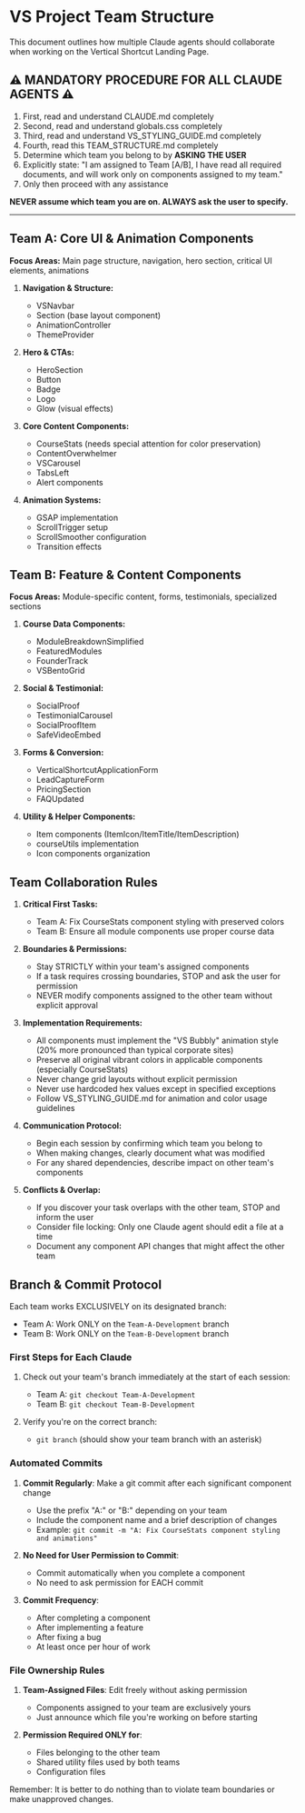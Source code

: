 # VS Project Team Structure

This document outlines how multiple Claude agents should collaborate when working on the Vertical Shortcut Landing Page.

## ⚠️ MANDATORY PROCEDURE FOR ALL CLAUDE AGENTS ⚠️

1. First, read and understand CLAUDE.md completely
2. Second, read and understand globals.css completely
3. Third, read and understand VS_STYLING_GUIDE.md completely
4. Fourth, read this TEAM_STRUCTURE.md completely
5. Determine which team you belong to by **ASKING THE USER**
6. Explicitly state: "I am assigned to Team [A/B], I have read all required documents, and will work only on components assigned to my team."
7. Only then proceed with any assistance

**NEVER assume which team you are on. ALWAYS ask the user to specify.**

---

## Team A: Core UI & Animation Components

**Focus Areas:** Main page structure, navigation, hero section, critical UI elements, animations

1. **Navigation & Structure:**
   - VSNavbar
   - Section (base layout component)
   - AnimationController
   - ThemeProvider

2. **Hero & CTAs:**
   - HeroSection
   - Button
   - Badge
   - Logo
   - Glow (visual effects)

3. **Core Content Components:**
   - CourseStats (needs special attention for color preservation)
   - ContentOverwhelmer
   - VSCarousel
   - TabsLeft
   - Alert components

4. **Animation Systems:**
   - GSAP implementation
   - ScrollTrigger setup
   - ScrollSmoother configuration
   - Transition effects

## Team B: Feature & Content Components

**Focus Areas:** Module-specific content, forms, testimonials, specialized sections

1. **Course Data Components:**
   - ModuleBreakdownSimplified
   - FeaturedModules
   - FounderTrack
   - VSBentoGrid

2. **Social & Testimonial:**
   - SocialProof
   - TestimonialCarousel
   - SocialProofItem
   - SafeVideoEmbed

3. **Forms & Conversion:**
   - VerticalShortcutApplicationForm
   - LeadCaptureForm
   - PricingSection
   - FAQUpdated

4. **Utility & Helper Components:**
   - Item components (ItemIcon/ItemTitle/ItemDescription)
   - courseUtils implementation
   - Icon components organization

## Team Collaboration Rules

1. **Critical First Tasks:**
   - Team A: Fix CourseStats component styling with preserved colors
   - Team B: Ensure all module components use proper course data

2. **Boundaries & Permissions:**
   - Stay STRICTLY within your team's assigned components
   - If a task requires crossing boundaries, STOP and ask the user for permission
   - NEVER modify components assigned to the other team without explicit approval

3. **Implementation Requirements:**
   - All components must implement the "VS Bubbly" animation style (20% more pronounced than typical corporate sites)
   - Preserve all original vibrant colors in applicable components (especially CourseStats)
   - Never change grid layouts without explicit permission
   - Never use hardcoded hex values except in specified exceptions
   - Follow VS_STYLING_GUIDE.md for animation and color usage guidelines

4. **Communication Protocol:**
   - Begin each session by confirming which team you belong to
   - When making changes, clearly document what was modified
   - For any shared dependencies, describe impact on other team's components

5. **Conflicts & Overlap:**
   - If you discover your task overlaps with the other team, STOP and inform the user
   - Consider file locking: Only one Claude agent should edit a file at a time
   - Document any component API changes that might affect the other team

## Branch & Commit Protocol

Each team works EXCLUSIVELY on its designated branch:
- Team A: Work ONLY on the `Team-A-Development` branch
- Team B: Work ONLY on the `Team-B-Development` branch

### First Steps for Each Claude

1. Check out your team's branch immediately at the start of each session:
   - Team A: `git checkout Team-A-Development`
   - Team B: `git checkout Team-B-Development`

2. Verify you're on the correct branch:
   - `git branch` (should show your team branch with an asterisk)

### Automated Commits

1. **Commit Regularly**: Make a git commit after each significant component change
   - Use the prefix "A:" or "B:" depending on your team 
   - Include the component name and a brief description of changes
   - Example: `git commit -m "A: Fix CourseStats component styling and animations"`

2. **No Need for User Permission to Commit**:
   - Commit automatically when you complete a component
   - No need to ask permission for EACH commit

3. **Commit Frequency**:
   - After completing a component
   - After implementing a feature
   - After fixing a bug
   - At least once per hour of work

### File Ownership Rules

1. **Team-Assigned Files**: Edit freely without asking permission
   - Components assigned to your team are exclusively yours
   - Just announce which file you're working on before starting

2. **Permission Required ONLY for**:
   - Files belonging to the other team
   - Shared utility files used by both teams
   - Configuration files

Remember: It is better to do nothing than to violate team boundaries or make unapproved changes.